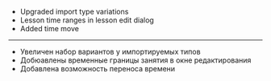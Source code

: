 - Upgraded import type variations
- Lesson time ranges in lesson edit dialog
- Added time move

---

- Увеличен набор вариантов у импортируемых типов
- Добюавлены временные границы занятия в окне редактирования
- Добавлена возможность переноса времени
